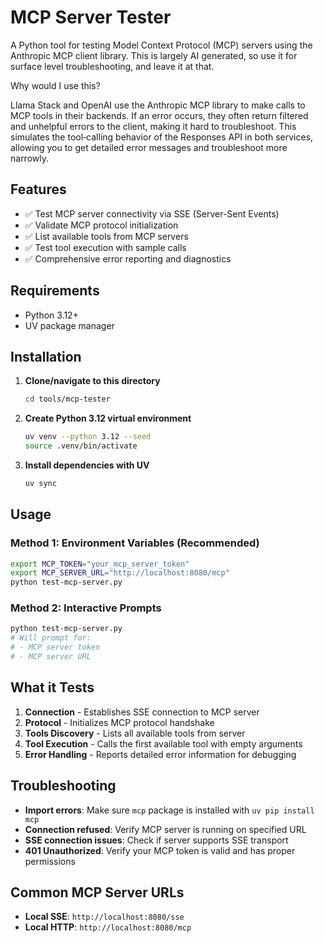 # MCP Server Tester

A Python tool for testing Model Context Protocol (MCP) servers using the Anthropic MCP client library. This is largely AI generated, so use it for surface level troubleshooting, and leave it at that.

Why would I use this?

Llama Stack and OpenAI use the Anthropic MCP library to make calls to MCP tools in their backends. If an error occurs, they often return filtered and unhelpful errors to the client, making it hard to troubleshoot. This simulates the tool‑calling behavior of the Responses API in both services, allowing you to get detailed error messages and troubleshoot more narrowly.

## Features

- ✅ Test MCP server connectivity via SSE (Server-Sent Events)
- ✅ Validate MCP protocol initialization
- ✅ List available tools from MCP servers
- ✅ Test tool execution with sample calls
- ✅ Comprehensive error reporting and diagnostics

## Requirements

- Python 3.12+
- UV package manager

## Installation

1. **Clone/navigate to this directory**
   ```bash
   cd tools/mcp-tester
   ```

2. **Create Python 3.12 virtual environment**
   ```bash
   uv venv --python 3.12 --seed
   source .venv/bin/activate
   ```

3. **Install dependencies with UV**
   ```bash
   uv sync
   ```

## Usage

### Method 1: Environment Variables (Recommended)
```bash
export MCP_TOKEN="your_mcp_server_token"
export MCP_SERVER_URL="http://localhost:8080/mcp"
python test-mcp-server.py
```

### Method 2: Interactive Prompts
```bash
python test-mcp-server.py
# Will prompt for:
# - MCP server token
# - MCP server URL
```

## What it Tests

1. **Connection** - Establishes SSE connection to MCP server
2. **Protocol** - Initializes MCP protocol handshake
3. **Tools Discovery** - Lists all available tools from server
4. **Tool Execution** - Calls the first available tool with empty arguments
5. **Error Handling** - Reports detailed error information for debugging

## Troubleshooting

- **Import errors**: Make sure `mcp` package is installed with `uv pip install mcp`
- **Connection refused**: Verify MCP server is running on specified URL
- **SSE connection issues**: Check if server supports SSE transport
- **401 Unauthorized**: Verify your MCP token is valid and has proper permissions

## Common MCP Server URLs

- **Local SSE**: `http://localhost:8080/sse`
- **Local HTTP**: `http://localhost:8080/mcp`
